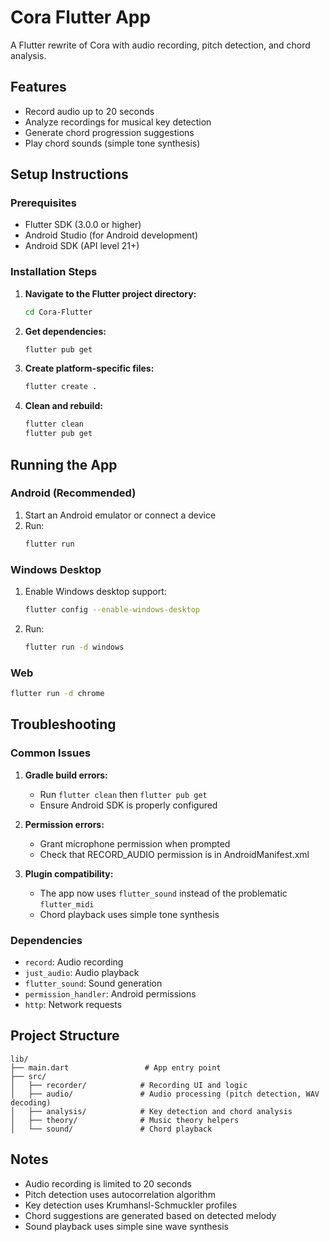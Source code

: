 # Cora Flutter App

A Flutter rewrite of Cora with audio recording, pitch detection, and chord analysis.

## Features
- Record audio up to 20 seconds
- Analyze recordings for musical key detection
- Generate chord progression suggestions
- Play chord sounds (simple tone synthesis)

## Setup Instructions

### Prerequisites
- Flutter SDK (3.0.0 or higher)
- Android Studio (for Android development)
- Android SDK (API level 21+)

### Installation Steps

1. **Navigate to the Flutter project directory:**
   ```bash
   cd Cora-Flutter
   ```

2. **Get dependencies:**
   ```bash
   flutter pub get
   ```

3. **Create platform-specific files:**
   ```bash
   flutter create .
   ```

4. **Clean and rebuild:**
   ```bash
   flutter clean
   flutter pub get
   ```

## Running the App

### Android (Recommended)
1. Start an Android emulator or connect a device
2. Run:
   ```bash
   flutter run
   ```

### Windows Desktop
1. Enable Windows desktop support:
   ```bash
   flutter config --enable-windows-desktop
   ```
2. Run:
   ```bash
   flutter run -d windows
   ```

### Web
```bash
flutter run -d chrome
```

## Troubleshooting

### Common Issues

1. **Gradle build errors:**
   - Run `flutter clean` then `flutter pub get`
   - Ensure Android SDK is properly configured

2. **Permission errors:**
   - Grant microphone permission when prompted
   - Check that RECORD_AUDIO permission is in AndroidManifest.xml

3. **Plugin compatibility:**
   - The app now uses `flutter_sound` instead of the problematic `flutter_midi`
   - Chord playback uses simple tone synthesis

### Dependencies
- `record`: Audio recording
- `just_audio`: Audio playback
- `flutter_sound`: Sound generation
- `permission_handler`: Android permissions
- `http`: Network requests

## Project Structure
```
lib/
├── main.dart                 # App entry point
├── src/
│   ├── recorder/            # Recording UI and logic
│   ├── audio/               # Audio processing (pitch detection, WAV decoding)
│   ├── analysis/            # Key detection and chord analysis
│   ├── theory/              # Music theory helpers
│   └── sound/               # Chord playback
```

## Notes
- Audio recording is limited to 20 seconds
- Pitch detection uses autocorrelation algorithm
- Key detection uses Krumhansl-Schmuckler profiles
- Chord suggestions are generated based on detected melody
- Sound playback uses simple sine wave synthesis

